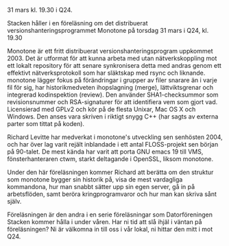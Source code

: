 <!--
.. title: Föreläsning om Monotone
.. slug: monotone
.. date: 2011-03-31 12:00:00 CEST
.. description:
.. category: 2011
.. author: Stacken
-->

31 mars kl. 19.30 i Q24.

Stacken håller i en föreläsning om det distribuerat versionshanteringsprogrammet Monotone på torsdag 31 mars i Q24, kl. 19.30

Monotone är ett fritt distribuerat versionshanteringsprogram uppkommet 2003. Det är utformat för att kunna arbeta med utan nätverkskoppling mot ett lokalt repository för att senare synkronisera detta med andras genom ett effektivt nätverksprotokoll som har släktskap med rsync och liknande. monotone lägger fokus på förändringar i grupper av filer snarare än i varje fil för sig, har historikmedveten ihopslagning (merge), lättviktsgrenar och integrerad kodinspektion (review). Den använder SHA1-checksummor som revisionsnummer och RSA-signaturer för att identifiera vem som gjort vad. Licensierad med GPLv2 och kör på de flesta Unixar, Mac OS X och Windows. Den anses vara skriven i riktigt snygg C++ (har sagts av externa parter som tittat på koden).

Richard Levitte har medverkat i monotone's utveckling sen senhösten 2004, och har över lag varit rejält inblandade i ett antal FLOSS-projekt sen början på 90-talet. De mest kända har varit att porta GNU emacs 19 till VMS, fönsterhanteraren ctwm, starkt deltagande i OpenSSL, liksom monotone.

Under den här föreläsningen kommer Richard att berätta om den struktur som monotone bygger sin historik på, visa de mest vardagliga kommandona, hur man snabbt sätter upp sin egen server, gå in på arbetsflöden, samt beröra kringprogramvaror och hur man kan skriva sånt själv.

Föreläsningen är den andra i en serie föreläsningar som Datorföreningen Stacken kommer hålla i under våren. Har ni tid att slå ihjäl i väntan på föreläsningen? Ni är välkomna in till oss i vår lokal, ni hittar den mitt i mot Q24.

<!-- TEASER_END -->

